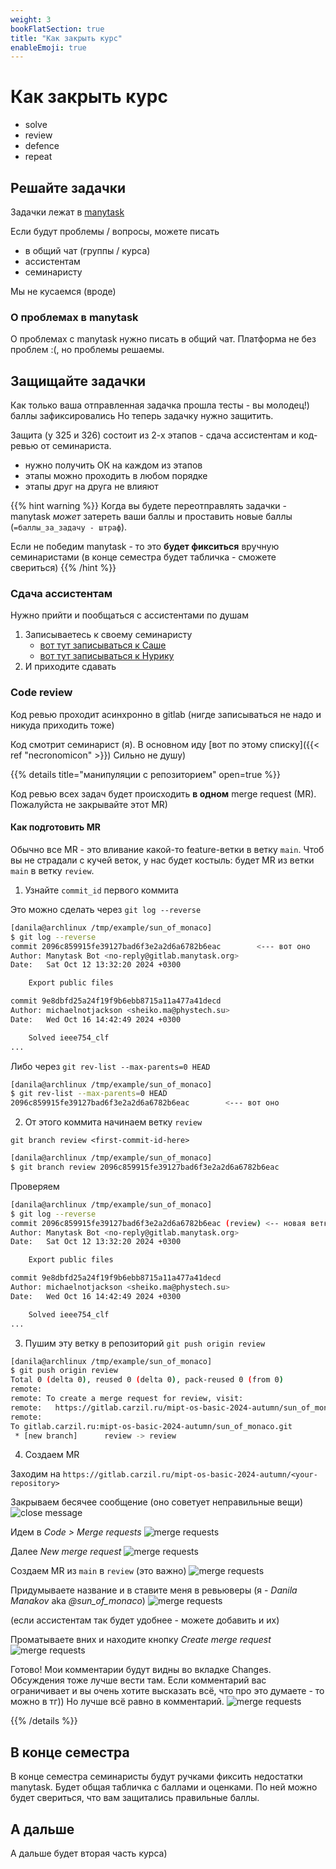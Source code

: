 ```yaml
---
weight: 3
bookFlatSection: true
title: "Как закрыть курс"
enableEmoji: true
---
```


# Как закрыть курс

- solve
- review
- defence
- repeat


## Решайте задачки

Задачки лежат в [manytask](https://manytask.carzil.ru/)

Если будут проблемы / вопросы, можете писать
- в общий чат (группы / курса)
- ассистентам
- семинаристу

Мы не кусаемся (вроде)


### О проблемах в manytask

О проблемах с manytask нужно писать в общий чат.
Платформа не без проблем :(, но проблемы решаемы.


## Защищайте задачки

Как только ваша отправленная задачка прошла тесты - вы молодец!)
баллы зафиксировались
Но теперь задачку нужно защитить.

Защита (у 325 и 326) состоит из 2-х этапов - сдача ассистентам и код-ревью от семинариста.
- нужно получить ОК на каждом из этапов
- этапы можно проходить в любом порядке
- этапы друг на друга не влияют


{{% hint warning %}}
Когда вы будете переотправлять задачки - manytask _может_ затереть ваши баллы и
проставить новые баллы (`=баллы_за_задачу - штраф`).

Если не победим manytask - то это **будет фикситься** вручную семинаристами
(в конце семестра будет табличка - сможете свериться)
{{% /hint %}}


### Сдача ассистентам

Нужно прийти и пообщаться с ассистентами по душам
1. Записываетесь к своему семинаристу
    - [вот тут записываться к Саше](https://docs.google.com/spreadsheets/d/1sSEVlgJ6wxswy8wRAYNssv6l50isb3IjoY7u_KWcGfI/edit?gid=0#gid=0)
    - [вот тут записываться к Нурику](https://docs.google.com/spreadsheets/d/1sSEVlgJ6wxswy8wRAYNssv6l50isb3IjoY7u_KWcGfI/edit?gid=1431548494#gid=1431548494)
2. И приходите сдавать


### Code review

Код ревью проходит асинхронно в gitlab
(нигде записываться не надо и никуда приходить тоже)

Код смотрит семинарист (я).
В основном иду [вот по этому списку]({{< ref "necronomicon" >}})
Сильно не душу)

{{% details title="манипуляции с репозиторием" open=true %}}

Код ревью всех задач будет происходить **в одном** merge request (MR).
Пожалуйста не закрывайте этот MR)


#### Как подготовить MR

Обычно все MR - это вливание какой-то feature-ветки в ветку `main`.
Чтоб вы не страдали с кучей веток, у нас будет костыль: будет MR из ветки `main`
в ветку `review`.

1. Узнайте `commit_id` первого коммита

Это можно сделать через `git log --reverse`
```bash
[danila@archlinux /tmp/example/sun_of_monaco]
$ git log --reverse
commit 2096c859915fe39127bad6f3e2a2d6a6782b6eac        <--- вот оно
Author: Manytask Bot <no-reply@gitlab.manytask.org>
Date:   Sat Oct 12 13:32:20 2024 +0300

    Export public files

commit 9e8dbfd25a24f19f9b6ebb8715a11a477a41decd
Author: michaelnotjackson <sheiko.ma@phystech.su>
Date:   Wed Oct 16 14:42:49 2024 +0300

    Solved ieee754_clf
...
```

Либо через `git rev-list --max-parents=0 HEAD`
```bash
[danila@archlinux /tmp/example/sun_of_monaco]
$ git rev-list --max-parents=0 HEAD
2096c859915fe39127bad6f3e2a2d6a6782b6eac        <--- вот оно
```

2. От этого коммита начинаем ветку `review`

`git branch review <first-commit-id-here>`
```bash
[danila@archlinux /tmp/example/sun_of_monaco]
$ git branch review 2096c859915fe39127bad6f3e2a2d6a6782b6eac
```

Проверяем
```bash
[danila@archlinux /tmp/example/sun_of_monaco]
$ git log --reverse
commit 2096c859915fe39127bad6f3e2a2d6a6782b6eac (review) <-- новая ветка review
Author: Manytask Bot <no-reply@gitlab.manytask.org>
Date:   Sat Oct 12 13:32:20 2024 +0300

    Export public files

commit 9e8dbfd25a24f19f9b6ebb8715a11a477a41decd
Author: michaelnotjackson <sheiko.ma@phystech.su>
Date:   Wed Oct 16 14:42:49 2024 +0300

    Solved ieee754_clf
...
```

3. Пушим эту ветку в репозиторий `git push origin review`

```bash
[danila@archlinux /tmp/example/sun_of_monaco]
$ git push origin review
Total 0 (delta 0), reused 0 (delta 0), pack-reused 0 (from 0)
remote:
remote: To create a merge request for review, visit:
remote:   https://gitlab.carzil.ru/mipt-os-basic-2024-autumn/sun_of_monaco/-/merge_requests/new?merge_request%5Bsource_branch%5D=review
remote:
To gitlab.carzil.ru:mipt-os-basic-2024-autumn/sun_of_monaco.git
 * [new branch]      review -> review
```

4. Создаем MR

Заходим на `https://gitlab.carzil.ru/mipt-os-basic-2024-autumn/<your-repository>`

Закрываем бесячее сообщение (оно советует неправильные вещи)
![close message](../../../instructions/create-merge-request-message.png)

Идем в _Code > Merge requests_
![merge requests](../../../instructions/mr-steps-1-2.png)

Далее _New merge request_
![merge requests](../../../instructions/mr-steps-3.png)

Создаем MR из `main` в `review` (это важно)
![merge requests](../../../instructions/mr-steps-4-5-6.png)

Придумываете название и в ставите меня в ревьюверы (я - _Danila Manakov_ aka _@sun_of_monaco_)
![merge requests](../../../instructions/mr-steps-7-8.png)

(если ассистентам так будет удобнее - можете добавить и их)

Проматываете вних и находите кнопку _Create merge request_
![merge requests](../../../instructions/mr-steps-9.png)

Готово!
Мои комментарии будут видны во вкладке Changes.
Обсуждения тоже лучше вести там.
Если комментарий вас ограничивает и вы очень хотите высказать всё, что про это
думаете - то можно в тг)) Но лучше всё равно в комментарий.
![merge requests](../../../instructions/mr-steps-10.png)

{{% /details %}}


## В конце семестра

В конце семестра семинаристы будут ручками фиксить недостатки manytask.
Будет общая табличка с баллами и оценками.
По ней можно будет свериться, что вам защитались правильные баллы.


## А дальше

А дальше будет вторая часть курса)
